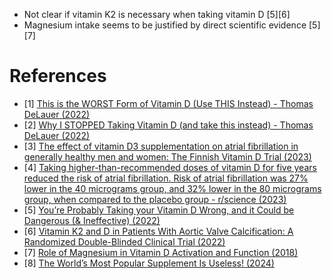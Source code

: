 - Not clear if vitamin K2 is necessary when taking vitamin D [5][6]
- Magnesium intake seems to be justified by direct scientific evidence [5][7]

# References
- [1] [This is the WORST Form of Vitamin D (Use THIS Instead) - Thomas DeLauer (2022)](https://www.youtube.com/watch?v=X9EYtKXCdaQ)
- [2] [Why I STOPPED Taking Vitamin D (and take this instead) - Thomas DeLauer (2022)](https://www.youtube.com/watch?v=8VLLmQDyOpk)
- [3] [The effect of vitamin D3 supplementation on atrial fibrillation in generally healthy men and women: The Finnish Vitamin D Trial (2023)](https://www.sciencedirect.com/science/article/pii/S0002870323001436)
- [4] [Taking higher-than-recommended doses of vitamin D for five years reduced the risk of atrial fibrillation. Risk of atrial fibrillation was 27% lower in the 40 micrograms group, and 32% lower in the 80 micrograms group, when compared to the placebo group - r/science (2023)](https://www.reddit.com/r/science/comments/14ns9mi/taking_higherthanrecommended_doses_of_vitamin_d/)
- [5] [You’re Probably Taking your Vitamin D Wrong, and it Could be Dangerous (& Ineffective) (2022)](https://www.youtube.com/watch?v=YIctSDVYchQ)
- [6] [Vitamin K2 and D in Patients With Aortic Valve Calcification: A Randomized Double-Blinded Clinical Trial (2022)](https://www.ahajournals.org/doi/10.1161/CIRCULATIONAHA.121.057008)
- [7] [Role of Magnesium in Vitamin D Activation and Function (2018)](https://www.degruyter.com/document/doi/10.7556/jaoa.2018.037/html?lang=de)
- [8] [The World’s Most Popular Supplement Is Useless! (2024)](https://www.youtube.com/watch?v=EwNiD5-jqHA)